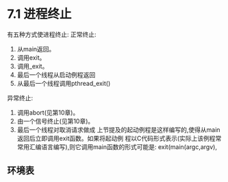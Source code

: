 # 7.1 进程终止
有五种方式使进程终止:
正常终止:
1. 从main返回。
2. 调用exit。
3. 调用_exit。
4. 最后一个线程从启动例程返回
5. 从最后一个线程调用pthread_exit()

异常终止:
1. 调用abort(见第10章)。
2. 由一个信号终止(见第10章)。
3. 最后一个线程对取消请求做成
上节提及的起动例程是这样编写的,使得从main返回后立即调用exit函数。如果将起动例
程以C代码形式表示(实际上该例程常常用汇编语言编写),则它调用main函数的形式可能是:
exit(main(argc,argv),


## 环境表